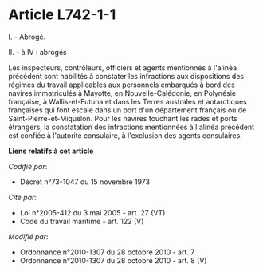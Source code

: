 # Article L742-1-1

I. - Abrogé.

II. - à IV : abrogés

Les inspecteurs, contrôleurs, officiers et agents mentionnés à l'alinéa précédent sont habilités à constater les infractions
aux dispositions des régimes du travail applicables aux personnels embarqués à bord des navires immatriculés à Mayotte, en
Nouvelle-Calédonie, en Polynésie française, à Wallis-et-Futuna et dans les Terres australes et antarctiques françaises qui
font escale dans un port d'un département français ou de Saint-Pierre-et-Miquelon. Pour les navires touchant les rades et
ports étrangers, la constatation des infractions mentionnées à l'alinéa précédent est confiée à l'autorité consulaire, à
l'exclusion des agents consulaires.

**Liens relatifs à cet article**

_Codifié par_:

  - Décret n°73-1047 du 15 novembre 1973

_Cité par_:

  - Loi n°2005-412 du 3 mai 2005 - art. 27 (VT)
  - Code du travail maritime - art. 122 (V)

_Modifié par_:

  - Ordonnance n°2010-1307 du 28 octobre 2010 - art. 7
  - Ordonnance n°2010-1307 du 28 octobre 2010 - art. 8 (V)
